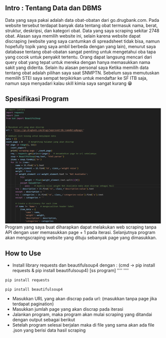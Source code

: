 ## Intro : Tentang Data dan DBMS
Data yang saya pakai adalah data obat-obatan dari go.drugbank.com. Pada website tersebut terdapat banyak data tentang obat termasuk nama, berat, struktur, deskripsi, dan kategori obat. Data yang saya scraping sekitar 2748 obat. Alasan saya memilih website ini, selain karena website dapat discraping (website yang saya cantumkan di spreadsheet tidak bisa, namun hopefully topik yang saya ambil berbeda dengan yang lain), menurut saya database tentang obat-obatan sangat penting untuk mengetahui oba tapa yang cocok untuk penyakit tertentu. Orang dapat langsung mencari dari query obat yang tepat untuk mereka dengan hanya memasukkan nama sakit yang diderita. Selain itu alasan personal saya Ketika memilih data tentang obat adalah pilihan saya saat SNMPTN. Sebelum saya memutuskan memilih STEI saya sempat terpikirkan untuk mendaftar ke SF ITB saja, namun saya menyadari kalau skill kimia saya sangat kurang :grin:

## Spesifikasi Program
![ss](ssprogram1.png)
Program yang saya buat diharapkan dapat melakukan web scraping tanpa API dengan user memasukkan page + 1 pada iterasi. Selanjutnya program akan mengscraping website yang dituju sebanyak page yang dimasukkan.

## How to Use
- Install library requests dan beautifulsoup4 dengan : (cmd -> pip install requests & pip install beautifulsoup4)
[ss program]
''''
''''
```
pip install requests
```
```
pip install beautifulsoup4
```
- Masukkan URL yang akan discrap pada url: (masukkan tanpa page jika terdapat pagination)
- Masukkan jumlah page yang akan discrap pada iterasi
- Jalankan program, maka program akan mulai scraping yang ditandai dengan output sebagai berikut
- Setelah program selesai berjalan maka di file yang sama akan ada file .json yang berisi data hasil scraping
